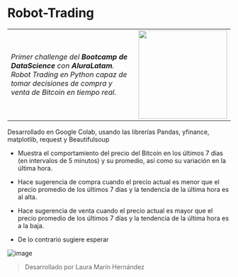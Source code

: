 # Robot-Trading

<div>
  <table>
    <tr>
      <td width="75%">
        <span><em>Primer challenge del <strong>Bootcamp de DataScience</strong> con <strong>AluraLatam</strong>. Robot Trading en Python capaz de tomar decisiones de compra y venta de Bitcoin en tiempo real.</em></span>
      </td>
      <td width="25%">
        <img src="https://github.com/lauracmh/Robot-Trading/assets/157854108/c852474e-c7d9-4755-a2b9-673cacbcf693" width="200" height="200">
      </td>
    </tr>
  </table>
</div>



Desarrollado en Google Colab, usando las  librerías Pandas, yfinance, matplotlib, request y Beautifulsoup

* Muestra el comportamiento del precio del Bitcoin en los últimos 7 días (en intervalos de 5 minutos) y su promedio, así como su variación en la última hora.

* Hace sugerencia de compra cuando el precio actual es menor que el precio promedio de los últimos 7 días y la tendencia de la última hora es al alta.

* Hace sugerencia de venta cuando el precio actual es mayor que el precio promedio de los últimos 7 días y la tendencia de la última hora es a la baja.

* De lo contrario sugiere esperar

![image](https://github.com/lauracmh/Robot-Trading/assets/157854108/c88f6706-8a46-4b38-b080-162553760e90)

>Desarrollado por Laura Marín Hernández
